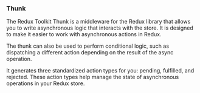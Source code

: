 ### Thunk
The Redux Toolkit Thunk is a middleware for the Redux library that allows you to write asynchronous logic that interacts with the store. It is designed to make it easier to work with asynchronous actions in Redux.

The thunk can also be used to perform conditional logic, such as dispatching a different action depending on the result of the async operation.

It generates three standardized action types for you: pending, fulfilled, and rejected. These action types help manage the state of asynchronous operations in your Redux store.